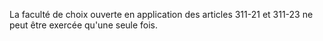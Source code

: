   
La faculté de choix ouverte en application des articles 311-21 et 311-23 ne peut être exercée qu'une seule fois.  

  
